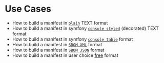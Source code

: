 <!-- markdownlint-disable MD013 -->
# Use Cases

- How to build a manifest in [`plain`][plain-text] TEXT format
- How to build a manifest in symfony [`console styled`][ansi-text] (decorated) TEXT format
- How to build a manifest in symfony [`console table`][console-table] format
- How to build a manifest in [`SBOM XML`][sbom-xml] format
- How to build a manifest in [`SBOM JSON`][sbom-json] format
- How to build a manifest in user choice [free][custom] format

[plain-text]: ./PlainTextFormat.md
[ansi-text]: ./DecoratedTextFormat.md
[console-table]: ./ConsoleTextFormat.md
[sbom-xml]: ./SBomXmlFormat.md
[sbom-json]: ./SBomJsonFormat.md
[custom]: ./CustomFormat.md
